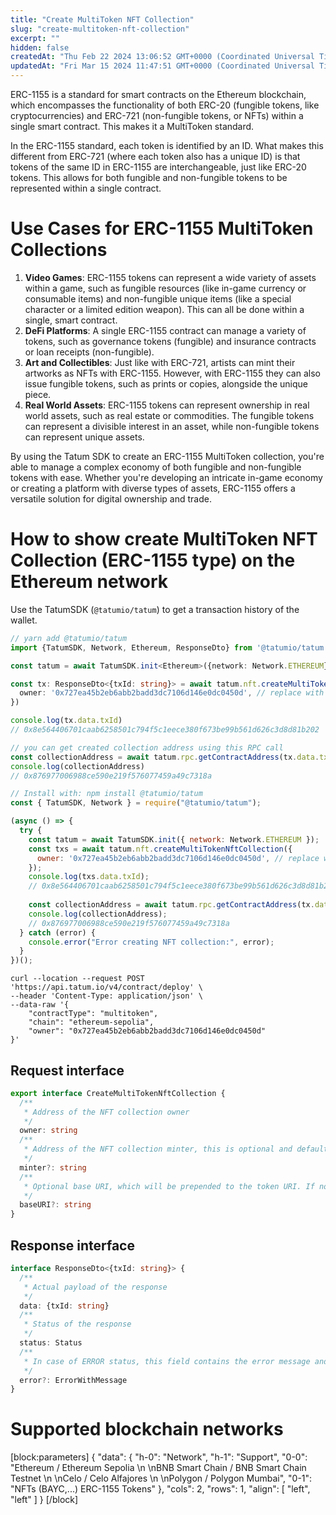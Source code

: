 ```yaml
---
title: "Create MultiToken NFT Collection"
slug: "create-multitoken-nft-collection"
excerpt: ""
hidden: false
createdAt: "Thu Feb 22 2024 13:06:52 GMT+0000 (Coordinated Universal Time)"
updatedAt: "Fri Mar 15 2024 11:47:51 GMT+0000 (Coordinated Universal Time)"
---
```

ERC-1155 is a standard for smart contracts on the Ethereum blockchain, which encompasses the functionality of both ERC-20 (fungible tokens, like cryptocurrencies) and ERC-721 (non-fungible tokens, or NFTs) within a single smart contract. This makes it a MultiToken standard.

In the ERC-1155 standard, each token is identified by an ID. What makes this different from ERC-721 (where each token also has a unique ID) is that tokens of the same ID in ERC-1155 are interchangeable, just like ERC-20 tokens. This allows for both fungible and non-fungible tokens to be represented within a single contract.

# Use Cases for ERC-1155 MultiToken Collections

1. **Video Games**: ERC-1155 tokens can represent a wide variety of assets within a game, such as fungible resources (like in-game currency or consumable items) and non-fungible unique items (like a special character or a limited edition weapon). This can all be done within a single, smart contract.
2. **DeFi Platforms**: A single ERC-1155 contract can manage a variety of tokens, such as governance tokens (fungible) and insurance contracts or loan receipts (non-fungible).
3. **Art and Collectibles**: Just like with ERC-721, artists can mint their artworks as NFTs with ERC-1155. However, with ERC-1155 they can also issue fungible tokens, such as prints or copies, alongside the unique piece.
4. **Real World Assets**: ERC-1155 tokens can represent ownership in real world assets, such as real estate or commodities. The fungible tokens can represent a divisible interest in an asset, while non-fungible tokens can represent unique assets.

By using the Tatum SDK to create an ERC-1155 MultiToken collection, you're able to manage a complex economy of both fungible and non-fungible tokens with ease. Whether you're developing an intricate in-game economy or creating a platform with diverse types of assets, ERC-1155 offers a versatile solution for digital ownership and trade.

# How to show create MultiToken NFT Collection (ERC-1155 type) on the Ethereum network

Use the TatumSDK (`@tatumio/tatum`) to get a transaction history of the wallet.

```typescript
// yarn add @tatumio/tatum
import {TatumSDK, Network, Ethereum, ResponseDto} from '@tatumio/tatum'

const tatum = await TatumSDK.init<Ethereum>({network: Network.ETHEREUM})

const tx: ResponseDto<{txId: string}> = await tatum.nft.createMultiTokenNftCollection({
  owner: '0x727ea45b2eb6abb2badd3dc7106d146e0dc0450d', // replace with your address
})

console.log(tx.data.txId)
// 0x8e564406701caab6258501c794f5c1eece380f673be99b561d626c3d8d81b202

// you can get created collection address using this RPC call
const collectionAddress = await tatum.rpc.getContractAddress(tx.data.txId)
console.log(collectionAddress)
// 0x876977006988ce590e219f576077459a49c7318a
```
```javascript
// Install with: npm install @tatumio/tatum
const { TatumSDK, Network } = require("@tatumio/tatum");

(async () => {
  try {
    const tatum = await TatumSDK.init({ network: Network.ETHEREUM });
    const txs = await tatum.nft.createMultiTokenNftCollection({
      owner: '0x727ea45b2eb6abb2badd3dc7106d146e0dc0450d', // replace with your address
    });
    console.log(txs.data.txId);
    // 0x8e564406701caab6258501c794f5c1eece380f673be99b561d626c3d8d81b202
    
    const collectionAddress = await tatum.rpc.getContractAddress(tx.data.txId);
    console.log(collectionAddress);
    // 0x876977006988ce590e219f576077459a49c7318a
  } catch (error) {
    console.error("Error creating NFT collection:", error);
  }
})();
```
```curl
curl --location --request POST 'https://api.tatum.io/v4/contract/deploy' \
--header 'Content-Type: application/json' \
--data-raw '{
    "contractType": "multitoken",
    "chain": "ethereum-sepolia",
    "owner": "0x727ea45b2eb6abb2badd3dc7106d146e0dc0450d"
}'
```

## Request interface

```typescript
export interface CreateMultiTokenNftCollection {
  /**
   * Address of the NFT collection owner
   */
  owner: string
  /**
   * Address of the NFT collection minter, this is optional and defaults to the owner address
   */
  minter?: string
  /**
   * Optional base URI, which will be prepended to the token URI. If not specified, the token should be minted with the URI
   */
  baseURI?: string
}
```

## Response interface

```typescript
interface ResponseDto<{txId: string}> {
  /**
   * Actual payload of the response
   */
  data: {txId: string}
  /**
   * Status of the response
   */
  status: Status
  /**
   * In case of ERROR status, this field contains the error message and detailed description
   */
  error?: ErrorWithMessage
}
```

# Supported blockchain networks

[block:parameters]
{
  "data": {
    "h-0": "Network",
    "h-1": "Support",
    "0-0": "Ethereum / Ethereum Sepolia  \n  \nBNB Smart Chain / BNB Smart Chain Testnet  \n  \nCelo / Celo Alfajores  \n  \nPolygon / Polygon Mumbai",
    "0-1": "NFTs (BAYC,...) ERC-1155 Tokens"
  },
  "cols": 2,
  "rows": 1,
  "align": [
    "left",
    "left"
  ]
}
[/block]

